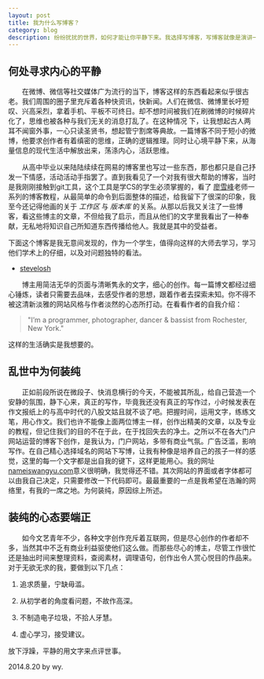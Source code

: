 ```yaml
---
layout: post
title: 我为什么写博客？
category: blog
description: 纷纷扰扰的世界，如何才能让你平静下来。我选择写博客，写博客就像是演讲一样，你的观众在光纤的那头，等待你慷慨陈词。但你拿什么来讲于他们，你值得思考。
---
```


## 何处寻求内心的平静 

　　在微博、微信等社交媒体广为流行的当下，博客这样的东西看起来似乎很古老。我们周围的圈子里充斥着各种快资讯，快新闻。人们在微信、微博里长吁短叹、兴高采烈，拿着手机、平板不可终日。却不想时间被我们在刷微博的时候碎片化了，思维也被各种与我们无关的消息打乱了。在这种情况 下，让我想起古人两耳不闻窗外事，一心只读圣贤书，想起管宁割席等典故。一篇博客不同于短小的微博，他要求创作者有着缜密的思维，正确的逻辑推理。同时让心境平静下来，从海量信息的现代生活中解放出来，荡涤内心，活跃思维。

　　从高中毕业以来陆陆续续在网易的博客里也写过一些东西，那也都只是自己抒发一下情感，活动活动手指罢了。直到我看见了一个对我有很大帮助的博客，当时是我刚刚接触到git工具，这个工具是学CS的学生必须掌握的，看了 [廖雪峰][1]老师一系列的博客教程，从最简单的命令到后面整体的描述，给我留下了很深的印象，我至今还记得他画的关于 *工作区* 与 *版本库* 的关系。从那以后我又关注了一些博客，看这些博主的文章，不但给我了启示，而且从他们的文字里我看出了一种奉献，无私地将知识自己所知道东西传播给他人。我就是其中的受益者。 

下面这个博客是我无意间发现的，作为一个学生，值得向这样的大师去学习，学习他们学术上的仔细，以及对问题独特的看法。

* [stevelosh][]

　　博主用简洁无华的页面与清晰隽永的文字，细心的创作。每一篇博文都经过细心锤炼，读者只需要去品味，去感受作者的思想，跟着作者去探索未知。你不得不被这清新淡雅的网站风格与作者淡然的心态所打动。在看看作者的自我介绍：

> "I’m a programmer, photographer, dancer & bassist from Rochester, New York."

这样的生活确实是我想要的。

## 乱世中为何装纯

　　正如前段所说在微段子、快消息横行的今天，不能被其所乱，给自己营造一个安静的氛围，静下心来，真正的写作，毕竟我还没有真正的写作过，小时候发表在作文报纸上的与高中时代的八股文姑且就不谈了吧。把握时间，运用文字，练练文笔，用心作文。我们也许不能像上面两位博主一样，创作出精美的文章，以及专业的教程，但记住我们的目的不在于此，在于找回失去的净土。之所以不在各大门户网站运营的博客下创作，是我认为，门户网站，多带有商业气氛。广告泛滥，影响写作。在自己精心选择域名的网站下写博，让我有种像是培养自己的孩子一样的感觉，这里的每一个文字都是出自我的键下，这样更能用心。我的网址[nameiswangyu.com][]意义很明确，我觉得还不错。其次网站的界面或者字体都可以由我自己决定，只需要修改一下代码即可。最最重要的一点是我希望在浩瀚的网络里，有我的一席之地。为何装纯，原因综上所述。

## 装纯的心态要端正

　　如今文艺青年不少，各种文字创作充斥着互联网，但是尽心创作的作者却不多，当然其中不乏有商业利益驱使他们这么做。而那些尽心的博主，尽管工作很忙还是抽出时间来整理资料，查阅素材，调理语句，创作出令人赏心悦目的作品来。对于无欲无求的我，要做到以下几点：

1. 追求质量，宁缺毋滥。

2. 从初学者的角度看问题，不故作高深。

3. 不制造电子垃圾，不拾人牙慧。

4. 虚心学习，接受建议。

放下浮躁，平静的用文字来点评世事。

2014.8.20  by wy.

[1]: http://www.liaoxuefeng.com/wiki/0013739516305929606dd18361248578c67b8067c8c017b000/0013745374151782eb658c5a5ca454eaa451661275886c6000
[stevelosh]:http://stevelosh.com/
[nameiswangyu.com]:http://nameiswangyu.com

